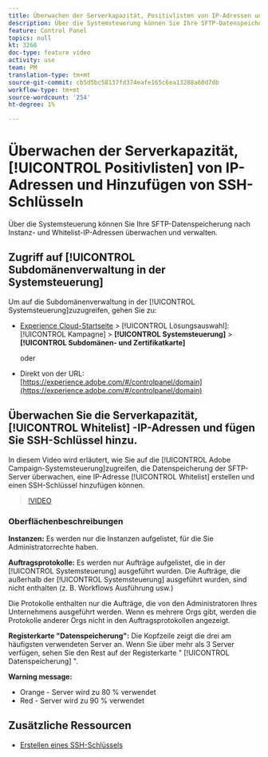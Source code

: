 ```yaml
---
title: Überwachen der Serverkapazität, Positivlisten von IP-Adressen und Hinzufügen von SSH-Schlüsseln
description: Über die Systemsteuerung können Sie Ihre SFTP-Datenspeicherung nach Instanz- und Whitelist-IP-Adressen überwachen und verwalten.
feature: Control Panel
topics: null
kt: 3266
doc-type: feature video
activity: use
team: PM
translation-type: tm+mt
source-git-commit: cb5d5bc58137fd374eafe165c6ea13288a60d7db
workflow-type: tm+mt
source-wordcount: '254'
ht-degree: 1%

---
```



# Überwachen der Serverkapazität, [!UICONTROL Positivlisten] von IP-Adressen und Hinzufügen von SSH-Schlüsseln

Über die Systemsteuerung können Sie Ihre SFTP-Datenspeicherung nach Instanz- und Whitelist-IP-Adressen überwachen und verwalten.

## Zugriff auf [!UICONTROL Subdomänenverwaltung in der Systemsteuerung]

Um auf die Subdomänenverwaltung in der [!UICONTROL Systemsteuerung]zuzugreifen, gehen Sie zu:

* [Experience Cloud-Startseite](https://experience.adobe.com/#/home) > [!UICONTROL Lösungsauswahl]: [!UICONTROL Kampagne] > **[!UICONTROL Systemsteuerung]** > **[!UICONTROL Subdomänen- und Zertifikatkarte]**

   oder
* Direkt von der URL: [https://experience.adobe.com/#/controlpanel/domain](https://experience.adobe.com/#/controlpanel/domain)

## Überwachen Sie die Serverkapazität, [!UICONTROL Whitelist] -IP-Adressen und fügen Sie SSH-Schlüssel hinzu.

In diesem Video wird erläutert, wie Sie auf die [!UICONTROL Adobe Campaign-Systemsteuerung]zugreifen, die Datenspeicherung der SFTP-Server überwachen, eine IP-Adresse [!UICONTROL Whitelist] erstellen und einen SSH-Schlüssel hinzufügen können.

>[!VIDEO](https://video.tv.adobe.com/v/27270?quality=12)

### Oberflächenbeschreibungen

**Instanzen:** Es werden nur die Instanzen aufgelistet, für die Sie Administratorrechte haben.

**Auftragsprotokolle:** Es werden nur Aufträge aufgelistet, die in der [!UICONTROL Systemsteuerung] ausgeführt wurden. Die Aufträge, die außerhalb der [!UICONTROL Systemsteuerung] ausgeführt wurden, sind nicht enthalten (z. B. Workflows Ausführung usw.)

Die Protokolle enthalten nur die Aufträge, die von den Administratoren Ihres Unternehmens ausgeführt werden. Wenn es mehrere Orgs gibt, werden die Protokolle anderer Orgs nicht in den Auftragsprotokollen angezeigt.

**Registerkarte &quot;Datenspeicherung&quot;:** Die Kopfzeile zeigt die drei am häufigsten verwendeten Server an. Wenn Sie über mehr als 3 Server verfügen, sehen Sie den Rest auf der Registerkarte &quot; [!UICONTROL Datenspeicherung] &quot;.

**Warning message:**

* Orange - Server wird zu 80 % verwendet
* Red - Server wird zu 90 % verwendet

## Zusätzliche Ressourcen

* [Erstellen eines SSH-Schlüssels](/help/administrating/control-panel/generate-ssh-key.md)
